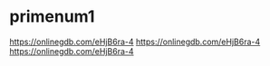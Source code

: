 # primenum1
https://onlinegdb.com/eHjB6ra-4  https://onlinegdb.com/eHjB6ra-4   https://onlinegdb.com/eHjB6ra-4
